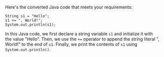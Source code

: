 Here's the converted Java code that meets your requirements:
```
String s1 = "Hello";
s1 += ", World!";
System.out.println(s1);
```
In this Java code, we first declare a string variable `s1` and initialize it with the value "Hello". Then, we use the `+=` operator to append the string literal ", World!" to the end of `s1`. Finally, we print the contents of `s1` using `System.out.println()`.

